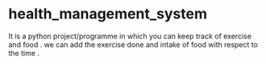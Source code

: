 # health_management_system
It is a python project/programme in which you can keep track of exercise and food . we can add the  exercise done and intake of food with respect to the time .
